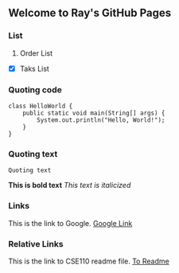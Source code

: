 ## Welcome to Ray's GitHub Pages

### List
1. Order List
- [x] Taks List

### Quoting code
```
class HelloWorld {
    public static void main(String[] args) {
        System.out.println("Hello, World!"); 
    }
}
```
### Quoting text
```
Quoting text
```
**This is bold text**
*This text is italicized*

### Links
This is the link to Google. [Google Link](https://www.google.com/)

### Relative Links
This is the link to CSE110 readme file. [To Readme](CSE110/README.md)
